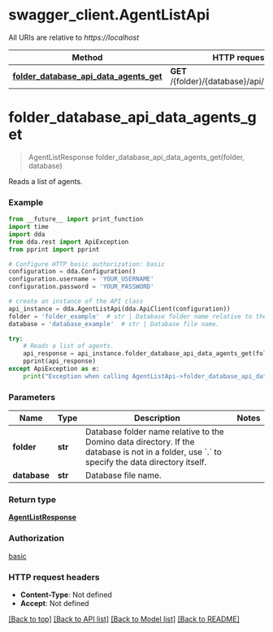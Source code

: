 # swagger_client.AgentListApi

All URIs are relative to *https://localhost*

Method | HTTP request | Description
------------- | ------------- | -------------
[**folder_database_api_data_agents_get**](AgentListApi.md#folder_database_api_data_agents_get) | **GET** /{folder}/{database}/api/data/agents | Reads a list of agents. 


# **folder_database_api_data_agents_get**
> AgentListResponse folder_database_api_data_agents_get(folder, database)

Reads a list of agents. 

### Example

```python
from __future__ import print_function
import time
import dda
from dda.rest import ApiException
from pprint import pprint

# Configure HTTP basic authorization: basic
configuration = dda.Configuration()
configuration.username = 'YOUR_USERNAME'
configuration.password = 'YOUR_PASSWORD'

# create an instance of the API class
api_instance = dda.AgentListApi(dda.ApiClient(configuration))
folder = 'folder_example'  # str | Database folder name relative to the Domino data directory.  If the database is not in a folder, use `.` to specify the data directory itself. 
database = 'database_example'  # str | Database file name.

try:
    # Reads a list of agents. 
    api_response = api_instance.folder_database_api_data_agents_get(folder, database)
    pprint(api_response)
except ApiException as e:
    print("Exception when calling AgentListApi->folder_database_api_data_agents_get: %s\n" % e)
```

### Parameters

Name | Type | Description  | Notes
------------- | ------------- | ------------- | -------------
 **folder** | **str**| Database folder name relative to the Domino data directory.  If the database is not in a folder, use &#x60;.&#x60; to specify the data directory itself.  | 
 **database** | **str**| Database file name. | 

### Return type

[**AgentListResponse**](AgentListResponse.md)

### Authorization

[basic](../README.md#basic)

### HTTP request headers

 - **Content-Type**: Not defined
 - **Accept**: Not defined

[[Back to top]](#) [[Back to API list]](../README.md#documentation-for-api-endpoints) [[Back to Model list]](../README.md#documentation-for-models) [[Back to README]](../README.md)

